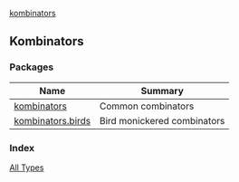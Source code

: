 [kombinators](./index.md)

## Kombinators

### Packages

| Name | Summary |
|---|---|
| [kombinators](kombinators/index.md) | Common combinators |
| [kombinators.birds](kombinators.birds/index.md) | Bird monickered combinators |

### Index

[All Types](alltypes/index.md)